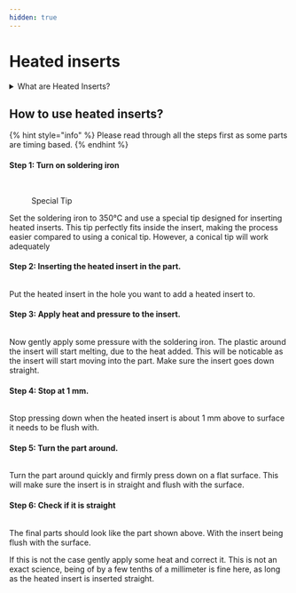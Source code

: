```yaml
---
hidden: true
---
```


# Heated inserts

<details>

<summary>What are Heated Inserts?</summary>

Heat-set inserts are stock parts that add threads to any part made from a thermoplastic, in order to accept bolts and screws. These inserts are very useful for creating strongly fastened 3D printed parts and enclosures.

Also sometimes referred to as threaded inserts, heat-set inserts work by softening the surrounding material as they are being installed. Once a heat-set insert is installed, the plastic surrounding the insert is locally stronger, and establishes a secure bond between the metal insert and the thermoplastic.

</details>

## How to use heated inserts?

{% hint style="info" %}
Please read through all the steps first as some parts are timing based.&#x20;
{% endhint %}

#### Step 1: Turn on soldering iron

<div>

<figure><img src=".gitbook/assets/IMG_20241105_110049.jpg" alt=""><figcaption></figcaption></figure>

 

<figure><img src=".gitbook/assets/Tip Heated Inserts.webp" alt=""><figcaption><p>Special Tip</p></figcaption></figure>

</div>

Set the soldering iron to 350°C and use a special tip designed for inserting heated inserts. This tip perfectly fits inside the insert, making the process easier compared to using a conical tip. However, a conical tip will work adequately

#### Step 2: Inserting the heated insert in the part.

<figure><img src=".gitbook/assets/IMG_20241105_110204 (1).jpg" alt=""><figcaption></figcaption></figure>

Put the heated insert in the hole you want to add a heated insert to.&#x20;

#### Step 3: Apply heat and pressure to the insert.

<figure><img src=".gitbook/assets/IMG_20241105_110204 (1).jpg" alt=""><figcaption></figcaption></figure>

Now gently apply some pressure with the soldering iron. The plastic around the insert will start melting, due to the heat added. This will be noticable as the insert will start moving into the part. Make sure the insert goes down straight.&#x20;

#### Step 4: Stop at 1 mm.

<figure><img src=".gitbook/assets/IMG_20241105_110440.jpg" alt=""><figcaption></figcaption></figure>

Stop pressing down when the heated insert is about 1 mm above to surface it needs to be flush with.&#x20;

#### Step 5: Turn the part around.

<figure><img src=".gitbook/assets/IMG_20241105_110514.jpg" alt=""><figcaption></figcaption></figure>

Turn the part around quickly and firmly press down on a flat surface. This will make sure the insert is in straight and flush with the surface.&#x20;

#### Step 6: Check if it is straight

<figure><img src=".gitbook/assets/IMG_20241105_110521.jpg" alt=""><figcaption></figcaption></figure>

The final parts should look like the part shown above. With the insert being flush with the surface.&#x20;

If this is not the case gently apply some heat and correct it. This is not an exact science, being of by a few tenths of a millimeter is fine here, as long as the heated insert is inserted straight.&#x20;
